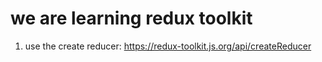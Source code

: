 # we are learning redux toolkit 

1. use the create reducer:
https://redux-toolkit.js.org/api/createReducer
